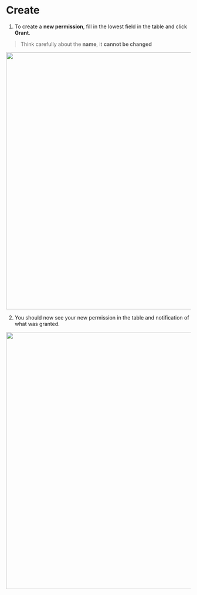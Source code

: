 # Create

1. To create a **new permission**, fill in the lowest field in the table and click **Grant**.

 > Think carefully about the <b>name</b>, it <b>cannot be changed</b>

<img style="width: 700px" src="./assets/step-1.png" />

2. You should now see your new permission in the table and notification of what was granted.
  <img style="width: 700px" src="./assets/step-2.png" />